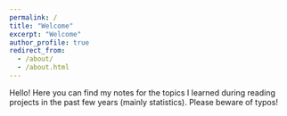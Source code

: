 ```yaml
---
permalink: /
title: "Welcome"
excerpt: "Welcome"
author_profile: true
redirect_from: 
  - /about/
  - /about.html
---
```


Hello! Here you can find my notes for the topics I learned during reading projects in the past few years (mainly statistics). Please beware of typos!
